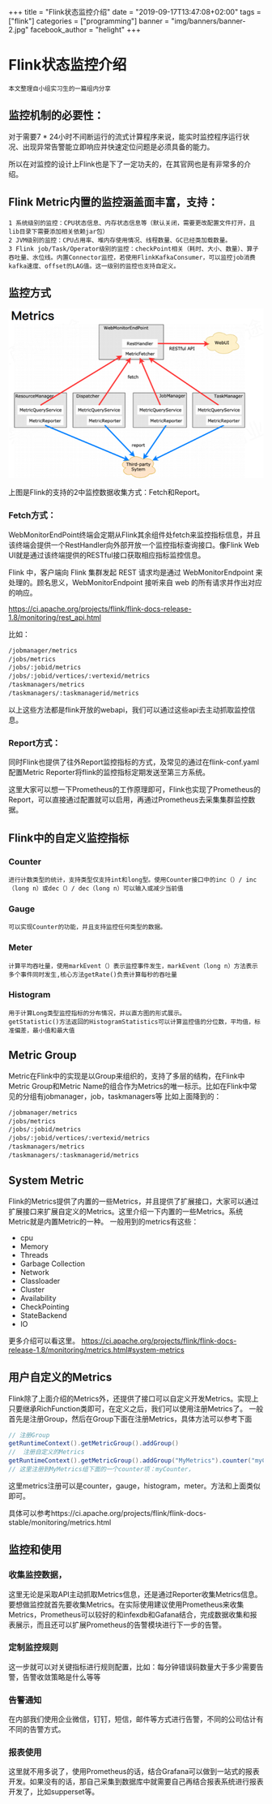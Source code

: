 +++
title = "Flink状态监控介绍"
date = "2019-09-17T13:47:08+02:00"
tags = ["flink"]
categories = ["programming"]
banner = "img/banners/banner-2.jpg"
facebook_author = "helight"
+++

# Flink状态监控介绍
`本文整理自小组实习生的一篇组内分享`


## 监控机制的必要性：

对于需要7 * 24小时不间断运行的流式计算程序来说，能实时监控程序运行状况、出现异常告警能立即响应并快速定位问题是必须具备的能力。

所以在对监控的设计上Flink也是下了一定功夫的，在其官网也是有非常多的介绍。

## Flink Metric内置的监控涵盖面丰富，支持：
    1 系统级别的监控：CPU状态信息、内存状态信息等（默认关闭，需要更改配置文件打开，且lib目录下需要添加相关依赖jar包）
    2 JVM级别的监控：CPU占用率、堆内存使用情况、线程数量、GC已经类加载数量。
    3 Flink job/Task/Operator级别的监控：checkPoint相关（耗时、大小、数量）、算子吞吐量、水位线。内置Connector监控，若使用FlinkKafkaConsumer，可以监控job消费kafka速度、offset的LAG值。这一级别的监控也支持自定义。
## 监控方式
![flink监控模型](imgs/001.png)

上图是Flink的支持的2中监控数据收集方式：Fetch和Report。

### Fetch方式：
WebMonitorEndPoint终端会定期从Flink其余组件处fetch来监控指标信息，并且该终端会提供一个RestHandler向外部开放一个监控指标查询接口。像Flink Web UI就是通过该终端提供的RESTful接口获取相应指标监控信息。

Flink 中，客户端向 Flink 集群发起 REST 请求均是通过 WebMonitorEndpoint 来处理的。顾名思义，WebMonitorEndpoint 接听来自 web 的所有请求并作出对应的响应。

https://ci.apache.org/projects/flink/flink-docs-release-1.8/monitoring/rest_api.html

比如：
``` sh
/jobmanager/metrics
/jobs/metrics
/jobs/:jobid/metrics
/jobs/:jobid/vertices/:vertexid/metrics
/taskmanagers/metrics
/taskmanagers/:taskmanagerid/metrics
```
以上这些方法都是flink开放的webapi，我们可以通过这些api去主动抓取监控信息。
### Report方式：
同时Flink也提供了往外Report监控指标的方式，及常见的通过在flink-conf.yaml配置Metric Reporter将flink的监控指标定期发送至第三方系统。

这里大家可以想一下Prometheus的工作原理即可，Flink也实现了Prometheus的Report，可以直接通过配置就可以启用，再通过Prometheus去采集集群监控数据。

## Flink中的自定义监控指标
### Counter
    进行计数类型的统计，支持类型仅支持int和long型。使用Counter接口中的inc（）/ inc（long n）或dec（）/ dec（long n）可以输入或减少当前值
### Gauge

    可以实现Counter的功能，并且支持监控任何类型的数据。

### Meter

    计算平均吞吐量，使用markEvent（）表示监控事件发生，markEvent（long n）方法表示多个事件同时发生,核心方法getRate()负责计算每秒的吞吐量

### Histogram

    用于计算Long类型监控指标的分布情况，并以直方图的形式展示。
    getStatistic()方法返回的HistogramStatistics可以计算监控值的分位数，平均值，标准偏差，最小值和最大值

## Metric Group
Metric在Flink中的实现是以Group来组织的，支持了多层的结构，在Flink中Metric Group和Metric Name的组合作为Metrics的唯一标示。比如在Flink中常见的分组有jobmanager，job，taskmanagers等
比如上面降到的：
``` sh
/jobmanager/metrics
/jobs/metrics
/jobs/:jobid/metrics
/jobs/:jobid/vertices/:vertexid/metrics
/taskmanagers/metrics
/taskmanagers/:taskmanagerid/metrics
```


## System Metric
Flink的Metrics提供了内置的一些Metrics，并且提供了扩展接口，大家可以通过扩展接口来扩展自定义的Metrics。这里介绍一下内置的一些Metrics。系统Metric就是内置Metric的一种。
一般用到的metrics有这些：
 * cpu
 * Memory
 * Threads
 * Garbage Collection
 * Network
 * Classloader
 * Cluster
 * Availability
 * CheckPointing
 * StateBackend
 * IO

更多介绍可以看这里。
https://ci.apache.org/projects/flink/flink-docs-release-1.8/monitoring/metrics.html#system-metrics

## 用户自定义的Metrics
Flink除了上面介绍的Metrics外，还提供了接口可以自定义开发Metrics。实现上只要继承RichFunction类即可，在定义之后，我们可以使用注册Metrics了。
一般首先是注册Group，然后在Group下面在注册Metrics，具体方法可以参考下面
``` java
// 注册Group
getRuntimeContext().getMetricGroup().addGroup()
//  注册自定义的Metrics
getRuntimeContext().getMetricGroup().addGroup("MyMetrics").counter("myCounter");
// 这里注册到MyMetrics组下面的一个counter项：myCounter，
```
这里metrics注册可以是counter，gauge，histogram，meter。方法和上面类似即可。

具体可以参考https://ci.apache.org/projects/flink/flink-docs-stable/monitoring/metrics.html

## 监控和使用
### 收集监控数据，
这里无论是采取API主动抓取Metrics信息，还是通过Reporter收集Metrics信息。要想做监控就首先要收集Metrics。在实际使用建议使用Prometheus来收集Metrics，Prometheus可以较好的和infexdb和Gafana结合，完成数据收集和报表展示，而且还可以扩展Prometheus的告警模块进行下一步的告警。
### 定制监控规则
这一步就可以对关键指标进行规则配置，比如：每分钟错误码数量大于多少需要告警，告警收敛策略是什么等等

### 告警通知
在内部我们使用企业微信，钉钉，短信，邮件等方式进行告警，不同的公司估计有不同的告警方式。

### 报表使用
这里就不用多说了，使用Prometheus的话，结合Grafana可以做到一站式的报表开发。如果没有的话，那自己采集到数据库中就需要自己再结合报表系统进行报表开发了，比如supperset等。